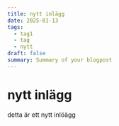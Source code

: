 ```yaml
---
title: nytt inlägg
date: 2025-01-13
tags:
  - tag1
  - tag
  - nytt
draft: false
summary: Summary of your blogpost
---
```


# nytt inlägg

detta är ett nytt inlöägg
